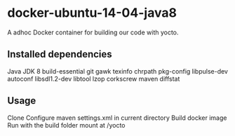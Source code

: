 # docker-ubuntu-14-04-java8

A adhoc Docker container for building our code with yocto.

## Installed dependencies
Java JDK 8
build-essential
git
gawk
texinfo
chrpath
pkg-config
libpulse-dev
autoconf
libsdl1.2-dev
libtool
lzop
corkscrew
maven
diffstat

## Usage
Clone
Configure maven settings.xml in current directory
Build docker image
Run with the build folder mount at /yocto
